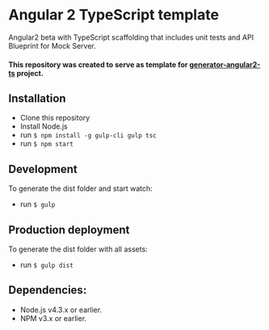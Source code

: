 # Angular 2 TypeScript template

Angular2 beta with TypeScript scaffolding that includes unit tests and API Blueprint for Mock Server.

#### This repository was created to serve as template for [generator-angular2-ts](https://github.com/rrgarciach/generator-angular2-ts) project.
  
## Installation
* Clone this repository
* Install Node.js
* run `$ npm install -g gulp-cli gulp tsc`
* run `$ npm start`

## Development
To generate the dist folder and start watch:
* run `$ gulp`

## Production deployment
To generate the dist folder with all assets:
* run `$ gulp dist`

## Dependencies:
- Node.js v4.3.x or earlier.
- NPM v3.x or earlier.
